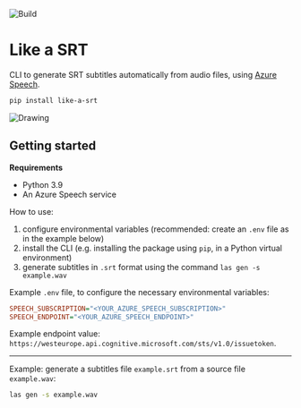 ![Build](https://github.com/RobertoPrevato/Like-a-srt/workflows/Build/badge.svg)

# Like a SRT
CLI to generate SRT subtitles automatically from audio files, using [Azure Speech](https://azure.microsoft.com/en-us/services/cognitive-services/speech-services/#overview).

```bash
pip install like-a-srt
```

![Drawing](https://gist.githubusercontent.com/RobertoPrevato/b9f5162bfe6082876ec2d9811cc554b0/raw/9317c60cd5913c35a24103ef0cfd9c1e8e28c0e8/like-a-srt-800px.png)

## Getting started

**Requirements**

* Python 3.9
* An Azure Speech service

How to use:
1. configure environmental variables (recommended: create an `.env` file as in
   the example below)
2. install the CLI (e.g. installing the package using `pip`, in a Python virtual environment)
3. generate subtitles in `.srt` format using the command `las gen -s example.wav`

Example `.env` file, to configure the necessary environmental variables:

```ini
SPEECH_SUBSCRIPTION="<YOUR_AZURE_SPEECH_SUBSCRIPTION>"
SPEECH_ENDPOINT="<YOUR_AZURE_SPEECH_ENDPOINT>"
```

Example endpoint value: `https://westeurope.api.cognitive.microsoft.com/sts/v1.0/issuetoken`.

---

Example: generate a subtitles file `example.srt` from a source file
`example.wav`:

```bash
las gen -s example.wav
```
